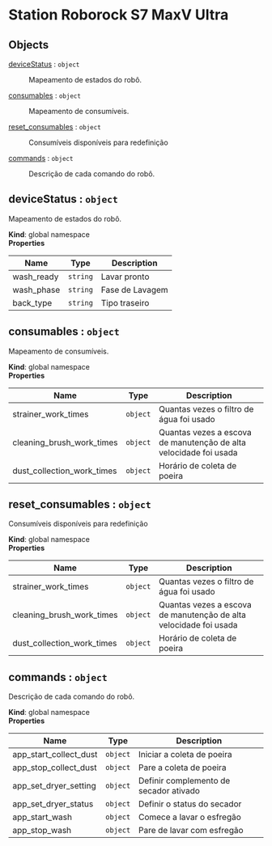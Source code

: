 # Station Roborock S7 MaxV Ultra

## Objects

<dl>
<dt><a href="#deviceStatus">deviceStatus</a> : <code>object</code></dt>
<dd><p>Mapeamento de estados do robô.</p>
</dd>
<dt><a href="#consumables">consumables</a> : <code>object</code></dt>
<dd><p>Mapeamento de consumíveis.</p>
</dd>
<dt><a href="#reset_consumables">reset_consumables</a> : <code>object</code></dt>
<dd><p>Consumíveis disponíveis para redefinição</p>
</dd>
<dt><a href="#commands">commands</a> : <code>object</code></dt>
<dd><p>Descrição de cada comando do robô.</p>
</dd>
</dl>

<a name="deviceStatus"></a>

## deviceStatus : <code>object</code>
Mapeamento de estados do robô.

**Kind**: global namespace  
**Properties**

| Name | Type | Description |
| --- | --- | --- |
| wash_ready | <code>string</code> | Lavar pronto |
| wash_phase | <code>string</code> | Fase de Lavagem |
| back_type | <code>string</code> | Tipo traseiro |

<a name="consumables"></a>

## consumables : <code>object</code>
Mapeamento de consumíveis.

**Kind**: global namespace  
**Properties**

| Name | Type | Description |
| --- | --- | --- |
| strainer_work_times | <code>object</code> | Quantas vezes o filtro de água foi usado |
| cleaning_brush_work_times | <code>object</code> | Quantas vezes a escova de manutenção de alta velocidade foi usada |
| dust_collection_work_times | <code>object</code> | Horário de coleta de poeira |

<a name="reset_consumables"></a>

## reset\_consumables : <code>object</code>
Consumíveis disponíveis para redefinição

**Kind**: global namespace  
**Properties**

| Name | Type | Description |
| --- | --- | --- |
| strainer_work_times | <code>object</code> | Quantas vezes o filtro de água foi usado |
| cleaning_brush_work_times | <code>object</code> | Quantas vezes a escova de manutenção de alta velocidade foi usada |
| dust_collection_work_times | <code>object</code> | Horário de coleta de poeira |

<a name="commands"></a>

## commands : <code>object</code>
Descrição de cada comando do robô.

**Kind**: global namespace  
**Properties**

| Name | Type | Description |
| --- | --- | --- |
| app_start_collect_dust | <code>object</code> | Iniciar a coleta de poeira |
| app_stop_collect_dust | <code>object</code> | Pare a coleta de poeira |
| app_set_dryer_setting | <code>object</code> | Definir complemento de secador ativado |
| app_set_dryer_status | <code>object</code> | Definir o status do secador |
| app_start_wash | <code>object</code> | Comece a lavar o esfregão |
| app_stop_wash | <code>object</code> | Pare de lavar com esfregão |

